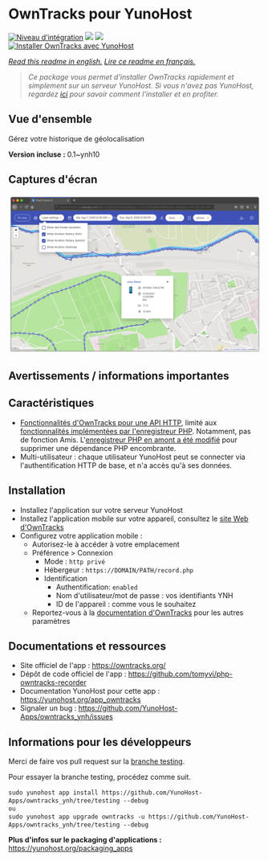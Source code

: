 # OwnTracks pour YunoHost

[![Niveau d'intégration](https://dash.yunohost.org/integration/owntracks.svg)](https://dash.yunohost.org/appci/app/owntracks) ![](https://ci-apps.yunohost.org/ci/badges/owntracks.status.svg) ![](https://ci-apps.yunohost.org/ci/badges/owntracks.maintain.svg)  
[![Installer OwnTracks avec YunoHost](https://install-app.yunohost.org/install-with-yunohost.svg)](https://install-app.yunohost.org/?app=owntracks)

*[Read this readme in english.](./README.md)*
*[Lire ce readme en français.](./README_fr.md)*

> *Ce package vous permet d'installer OwnTracks rapidement et simplement sur un serveur YunoHost.
Si vous n'avez pas YunoHost, regardez [ici](https://yunohost.org/#/install) pour savoir comment l'installer et en profiter.*

## Vue d'ensemble

Gérez votre historique de géolocalisation

**Version incluse :** 0.1~ynh10



## Captures d'écran

![](./doc/screenshots/screenshot.png)

## Avertissements / informations importantes

## Caractéristiques

- [Fonctionnalités d'OwnTracks pour une API HTTP](http://owntracks.org/booklet/tech/http/), limité aux [fonctionnalités implémentées par l'enregistreur PHP](https://github.com/tomyvi/php-owntracks-recorder#features). Notamment, pas de fonction Amis. L'[enregistreur PHP en amont a été modifié](https://github.com/tituspijean/php-owntracks-recorder) pour supprimer une dépendance PHP encombrante.
- Multi-utilisateur : chaque utilisateur YunoHost peut se connecter via l'authentification HTTP de base, et n'a accès qu'à ses données.

## Installation

- Installez l'application sur votre serveur YunoHost
- Installez l'application mobile sur votre appareil, consultez le [site Web d'OwnTracks](http://owntracks.org)
- Configurez votre application mobile :
  - Autorisez-le à accéder à votre emplacement
  - Préférence > Connexion
    - Mode : `http privé`
    - Hébergeur : `https://DOMAIN/PATH/record.php`
    - Identification
       - Authentification: `enabled`
       - Nom d'utilisateur/mot de passe : vos identifiants YNH
       - ID de l'appareil : comme vous le souhaitez
   - Reportez-vous à la [documentation d'OwnTracks](http://owntracks.org/booklet) pour les autres paramètres

## Documentations et ressources

* Site officiel de l'app : https://owntracks.org/
* Dépôt de code officiel de l'app : https://github.com/tomyvi/php-owntracks-recorder
* Documentation YunoHost pour cette app : https://yunohost.org/app_owntracks
* Signaler un bug : https://github.com/YunoHost-Apps/owntracks_ynh/issues

## Informations pour les développeurs

Merci de faire vos pull request sur la [branche testing](https://github.com/YunoHost-Apps/owntracks_ynh/tree/testing).

Pour essayer la branche testing, procédez comme suit.
```
sudo yunohost app install https://github.com/YunoHost-Apps/owntracks_ynh/tree/testing --debug
ou
sudo yunohost app upgrade owntracks -u https://github.com/YunoHost-Apps/owntracks_ynh/tree/testing --debug
```

**Plus d'infos sur le packaging d'applications :** https://yunohost.org/packaging_apps